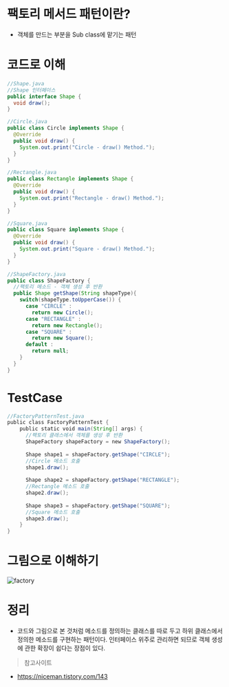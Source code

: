 # 팩토리 메서드 패턴이란?

- 객체를 만드는 부분을 Sub class에 맡기는 패턴

# 코드로 이해

```java
//Shape.java
//Shape 인터페이스
public interface Shape {
  void draw();
}
```

```java
//Circle.java
public class Circle implements Shape {
  @Override
  public void draw() {
    System.out.print("Circle - draw() Method.");
  }
}
```

```java
//Rectangle.java
public class Rectangle implements Shape {
  @Override
  public void draw() {
    System.out.print("Rectangle - draw() Method.");
  }
}
```

```java
//Square.java
public class Square implements Shape {
  @Override
  public void draw() {
    System.out.print("Square - draw() Method.");
  }
}
```

```java
//ShapeFactory.java
public class ShapeFactory {
  //팩토리 메소드 - 객체 생성 후 반환
  public Shape getShape(String shapeType){
    switch(shapeType.toUpperCase()) {
      case "CIRCLE" :
        return new Circle();
      case "RECTANGLE" :
        return new Rectangle();
      case "SQUARE" :
        return new Square();
      default :
        return null;
    }
  }
}
```

# TestCase

```java
//FactoryPatternTest.java
public class FactoryPatternTest {
    public static void main(String[] args) {
      //팩토리 클래스에서 객체를 생성 후 반환
      ShapeFactory shapeFactory = new ShapeFactory();
 
      Shape shape1 = shapeFactory.getShape("CIRCLE");
      //Circle 메소드 호출
      shape1.draw();
 
      Shape shape2 = shapeFactory.getShape("RECTANGLE");
      //Rectangle 메소드 호출
      shape2.draw();
 
      Shape shape3 = shapeFactory.getShape("SQUARE");
      //Square 메소드 호출
      shape3.draw();
    }
}
```

# 그림으로 이해하기

![factory](https://t1.daumcdn.net/cfile/tistory/99DAB6505B0264CB2F)

# 정리

- 코드와 그림으로 본 것처럼 메소드를 정의하는 클래스를 따로 두고 
하위 클래스에서 정의한 메소드를 구현하는 패턴이다.
인터페이스 위주로 관리하면 되므로 객체 생성에 관한 확장이 쉽다는 장점이 있다.

> 참고사이트
- https://niceman.tistory.com/143
